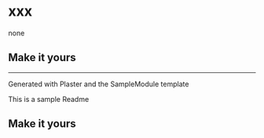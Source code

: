 # xxx

none

## Make it yours

---
Generated with Plaster and the SampleModule template


This is a sample Readme

## Make it yours
